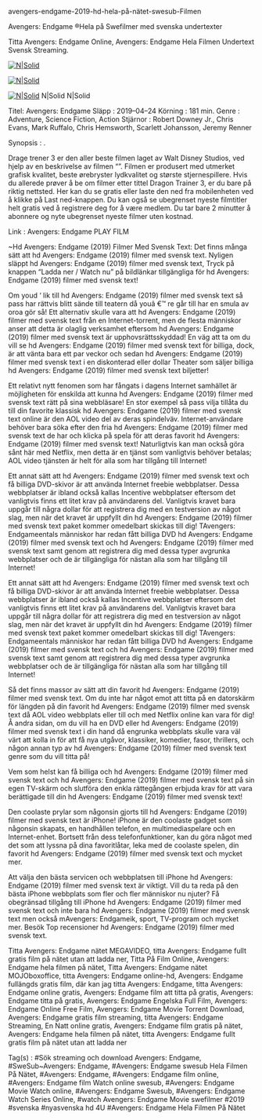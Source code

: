 avengers-endgame-2019-hd-hela-på-nätet-swesub-Filmen

Avengers: Endgame ®Hela på Swefilmer med svenska undertexter

Titta Avengers: Endgame Online, Avengers: Endgame Hela Filmen Undertext Svensk Streaming.

<a href="https://t.co/RYX4qfBrHn" rel="nofollow noindex noopener external"><img src="https://camo.githubusercontent.com/fc51c284d361c447f2c43827685c59d57fe8326b/68747470733a2f2f70726f642e6d656469612e6c696265726f2e70652f363630783337382f6c696265726f2f696d6167656e2f323031392f30342f32362f6e6f74696369612d313535363333353437372d6176656e676572732d656e6467616d652e6a7067" alt="N|Solid"></a>

<a href="https://t.co/RYX4qfBrHn" rel="nofollow noindex noopener external"><img src="https://camo.githubusercontent.com/28b8c9c6e09a3ff813b9a85bb4bcbaed0cfec44f/68747470733a2f2f692e696d6775722e636f6d2f6f436c6d4d72672e706e67" alt="N|Solid"></a>

<a href="https://t.co/RYX4qfBrHn" rel="nofollow noindex noopener external"><img src="https://camo.githubusercontent.com/28b8c9c6e09a3ff813b9a85bb4bcbaed0cfec44f/68747470733a2f2f692e696d6775722e636f6d2f6f436c6d4d72672e706e67" alt="N|Solid"></a>
N|Solid
N|Solid

Titel: Avengers: Endgame Släpp : 2019–04–24 Körning : 181 min. Genre : Adventure, Science Fiction, Action Stjärnor : Robert Downey Jr., Chris Evans, Mark Ruffalo, Chris Hemsworth, Scarlett Johansson, Jeremy Renner

Synopsis : .

Drage trener 3 er den aller beste filmen laget av Walt Disney Studios, ved hjelp av en beskrivelse av filmen “”. Filmen er produsert med utmerket grafisk kvalitet, beste ørebryster lydkvalitet og største stjernespillere. Hvis du allerede prøver å be om filmer etter tittel Dragon Trainer 3, er du bare på riktig nettsted. Her kan du se gratis eller laste den ned fra mobilenheten ved å klikke på Last ned-knappen. Du kan også se ubegrenset nyeste filmtitler helt gratis ved å registrere deg for å være medlem. Du tar bare 2 minutter å abonnere og nyte ubegrenset nyeste filmer uten kostnad.

Link : Avengers: Endgame PLAY FILM

~Hd Avengers: Endgame (2019) Filmer Med Svensk Text: Det finns många sätt att hd Avengers: Endgame (2019) filmer med svensk text. Nyligen släppt hd Avengers: Endgame (2019) filmer med svensk text, Tryck på knappen “Ladda ner / Watch nu” på bildlänkar tillgängliga för hd Avengers: Endgame (2019) filmer med svensk text!

Om youd ‘ lik till hd Avengers: Endgame (2019) filmer med svensk text så pass har rättvis blitt sände till teatern då youâ €™ re går till har en smula av oroa gör så! Ett alternativ skulle vara att hd Avengers: Endgame (2019) filmer med svensk text från en Internet-torrent, men de flesta människor anser att detta är olaglig verksamhet eftersom hd Avengers: Endgame (2019) filmer med svensk text är upphovsrättsskyddad! En väg att ta om du vill se hd Avengers: Endgame (2019) filmer med svensk text för billiga, dock, är att vänta bara ett par veckor och sedan hd Avengers: Endgame (2019) filmer med svensk text i en diskonterad eller dollar Theater som säljer billiga hd Avengers: Endgame (2019) filmer med svensk text biljetter!

Ett relativt nytt fenomen som har fångats i dagens Internet samhället är möjligheten för enskilda att kunna hd Avengers: Endgame (2019) filmer med svensk text rätt på sina webbläsare! En stor exempel så pass vilja tillåta du till din favorite klassisk hd Avengers: Endgame (2019) filmer med svensk text online är den AOL video del av deras spindelväv. Internet-användare behöver bara söka efter den fria hd Avengers: Endgame (2019) filmer med svensk text de har och klicka på spela för att deras favorit hd Avengers: Endgame (2019) filmer med svensk text! Naturligtvis kan man också göra sånt här med Netflix, men detta är en tjänst som vanligtvis behöver betalas; AOL video tjänsten är helt för alla som har tillgång till Internet!

Ett annat sätt att hd Avengers: Endgame (2019) filmer med svensk text och få billiga DVD-skivor är att använda Internet freebie webbplatser. Dessa webbplatser är ibland också kallas Incentive webbplatser eftersom det vanligtvis finns ett litet krav på användarens del. Vanligtvis kravet bara uppgår till några dollar för att registrera dig med en testversion av något slag, men när det kravet är uppfyllt din hd Avengers: Endgame (2019) filmer med svensk text paket kommer omedelbart skickas till dig! TAvengers: Endgameentals människor har redan fått billiga DVD hd Avengers: Endgame (2019) filmer med svensk text och hd Avengers: Endgame (2019) filmer med svensk text samt genom att registrera dig med dessa typer avgrunka webbplatser och de är tillgängliga för nästan alla som har tillgång till Internet!

Ett annat sätt att hd Avengers: Endgame (2019) filmer med svensk text och få billiga DVD-skivor är att använda Internet freebie webbplatser. Dessa webbplatser är ibland också kallas Incentive webbplatser eftersom det vanligtvis finns ett litet krav på användarens del. Vanligtvis kravet bara uppgår till några dollar för att registrera dig med en testversion av något slag, men när det kravet är uppfyllt din hd Avengers: Endgame (2019) filmer med svensk text paket kommer omedelbart skickas till dig! TAvengers: Endgameentals människor har redan fått billiga DVD hd Avengers: Endgame (2019) filmer med svensk text och hd Avengers: Endgame (2019) filmer med svensk text samt genom att registrera dig med dessa typer avgrunka webbplatser och de är tillgängliga för nästan alla som har tillgång till Internet!

Så det finns massor av sätt att din favorit hd Avengers: Endgame (2019) filmer med svensk text. Om du inte har något emot att titta på en datorskärm för längden på din favorit hd Avengers: Endgame (2019) filmer med svensk text då AOL video webbplats eller till och med Netflix online kan vara för dig! Å andra sidan, om du vill ha en DVD eller hd Avengers: Endgame (2019) filmer med svensk text i din hand då engrunka webbplats skulle vara väl värt att kolla in för att få nya utgåvor, klassiker, komedier, fasor, thrillers, och någon annan typ av hd Avengers: Endgame (2019) filmer med svensk text genre som du vill titta på!

Vem som helst kan få billiga och hd Avengers: Endgame (2019) filmer med svensk text och hd Avengers: Endgame (2019) filmer med svensk text på sin egen TV-skärm och slutföra den enkla rättegången erbjuda krav för att vara berättigade till din hd Avengers: Endgame (2019) filmer med svensk text!

Den coolaste prylar som någonsin gjorts till hd Avengers: Endgame (2019) filmer med svensk text är iPhone! iPhone är den coolaste gadget som någonsin skapats, en handhållen telefon, en multimediaspelare och en Internet-enhet. Bortsett från dess telefonfunktioner, kan du göra något med det som att lyssna på dina favoritlåtar, leka med de coolaste spelen, din favorit hd Avengers: Endgame (2019) filmer med svensk text och mycket mer.

Att välja den bästa servicen och webbplatsen till iPhone hd Avengers: Endgame (2019) filmer med svensk text är viktigt. Vill du ta reda på den bästa iPhone webbplats som fler och fler människor nu njuter? Få obegränsad tillgång till iPhone hd Avengers: Endgame (2019) filmer med svensk text och inte bara hd Avengers: Endgame (2019) filmer med svensk text men också mAvengers: Endgameik, sport, TV-program och mycket mer. Besök Top recensioner hd Avengers: Endgame (2019) filmer med svensk text.

Titta Avengers: Endgame nätet MEGAVIDEO, titta Avengers: Endgame fullt gratis film på nätet utan att ladda ner, Titta På Film Online, Avengers: Endgame hela filmen på nätet, Titta Avengers: Endgame nätet MOJOboxoffice, titta Avengers: Endgame online-hd, Avengers: Endgame fullängds gratis film, där kan jag titta Avengers: Endgame, titta Avengers: Endgame online gratis, Avengers: Endgame film att titta på gratis, Avengers: Endgame titta på gratis, Avengers: Endgame Engelska Full Film, Avengers: Endgame Online Free Film, Avengers: Endgame Movie Torrent Download, Avengers: Endgame gratis film streaming, titta Avengers: Endgame Streaming, En Natt online gratis, Avengers: Endgame film gratis på nätet, Avengers: Endgame hela filmen på nätet, titta Avengers: Endgame fullt gratis film på nätet utan att ladda ner

Tag(s) : #Sök streaming och download Avengers: Endgame, #SweSub~Avengers: Endgame, #Avengers: Endgame swesub Hela Filmen På Nätet, #Avengers: Endgame, #Avengers: Endgame film online, #Avengers: Endgame film Watch online swesub, #Avengers: Endgame Movie Watch online, #Avengers: Endgame Swesub, #Avengers: Endgame Watch Series Online, #watch Avengers: Endgame Movie swefilmer #2019 #svenska #nyasvenska hd 4U #Avengers: Endgame Hela Filmen På Nätet
